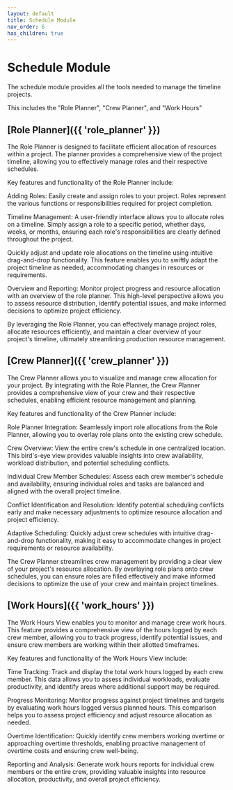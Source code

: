 ```yaml
---
layout: default
title: Schedule Module
nav_order: 6
has_children: true
---
```



# Schedule Module

The schedule module provides all the tools needed to manage the timeline projects.

This includes the "Role Planner", "Crew Planner", and "Work Hours"


## [Role Planner]({{ 'role_planner' }})

The Role Planner is designed to facilitate efficient allocation of resources within a project. The planner provides a comprehensive view of the project timeline, allowing you to effectively manage roles and their respective schedules.

Key features and functionality of the Role Planner include:

Adding Roles: Easily create and assign roles to your project. Roles represent the various functions or responsibilities required for project completion.

Timeline Management: A user-friendly interface allows you to allocate roles on a timeline. Simply assign a role to a specific period, whether days, weeks, or months, ensuring each role's responsibilities are clearly defined throughout the project.

Quickly adjust and update role allocations on the timeline using intuitive drag-and-drop functionality. This feature enables you to swiftly adapt the project timeline as needed, accommodating changes in resources or requirements.

Overview and Reporting: Monitor project progress and resource allocation with an overview of the role planner. This high-level perspective allows you to assess resource distribution, identify potential issues, and make informed decisions to optimize project efficiency.

By leveraging the Role Planner, you can effectively manage project roles, allocate resources efficiently, and maintain a clear overview of your project's timeline, ultimately streamlining production resource management.


## [Crew Planner]({{ 'crew_planner' }})

The Crew Planner allows you to visualize and manage crew allocation for your project. By integrating with the Role Planner, the Crew Planner provides a comprehensive view of your crew and their respective schedules, enabling efficient resource management and planning.

Key features and functionality of the Crew Planner include:

Role Planner Integration: Seamlessly import role allocations from the Role Planner, allowing you to overlay role plans onto the existing crew schedule.

Crew Overview: View the entire crew's schedule in one centralized location. This bird's-eye view provides valuable insights into crew availability, workload distribution, and potential scheduling conflicts.

Individual Crew Member Schedules: Assess each crew member's schedule and availability, ensuring individual roles and tasks are balanced and aligned with the overall project timeline.

Conflict Identification and Resolution: Identify potential scheduling conflicts early and make necessary adjustments to optimize resource allocation and project efficiency.

Adaptive Scheduling: Quickly adjust crew schedules with intuitive drag-and-drop functionality, making it easy to accommodate changes in project requirements or resource availability.

The Crew Planner streamlines crew management by providing a clear view of your project's resource allocation. By overlaying role plans onto crew schedules, you can ensure roles are filled effectively and make informed decisions to optimize the use of your crew and maintain project timelines.


## [Work Hours]({{ 'work_hours' }})


The Work Hours View enables you to monitor and manage crew work hours. This feature provides a comprehensive view of the hours logged by each crew member, allowing you to track progress, identify potential issues, and ensure crew members are working within their allotted timeframes.

Key features and functionality of the Work Hours View include:

Time Tracking: Track and display the total work hours logged by each crew member. This data allows you to assess individual workloads, evaluate productivity, and identify areas where additional support may be required.

Progress Monitoring: Monitor progress against project timelines and targets by evaluating work hours logged versus planned hours. This comparison helps you to assess project efficiency and adjust resource allocation as needed.

Overtime Identification: Quickly identify crew members working overtime or approaching overtime thresholds, enabling proactive management of overtime costs and ensuring crew well-being.

Reporting and Analysis: Generate work hours reports for individual crew members or the entire crew, providing valuable insights into resource allocation, productivity, and overall project efficiency.




